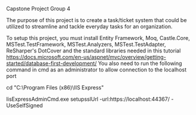 Capstone Project Group 4

The purpose of this project is to create a task/ticket system that could be utilized to streamline and tackle everyday tasks for an organization.

To setup this project, you must install Entity Framework, Moq, Castle.Core, MSTest.TestFramework, MSTest.Analyzers, MSTest.TestAdapter, ReSharper's DotCover and the standard libraries needed in this tutorial https://docs.microsoft.com/en-us/aspnet/mvc/overview/getting-started/database-first-development/
You also need to run the following command in cmd as an administrator to allow connection to the localhost port

cd "C:\Program Files (x86)\IIS Express"

IisExpressAdminCmd.exe setupsslUrl -url:https://localhost:44367/ -UseSelfSigned